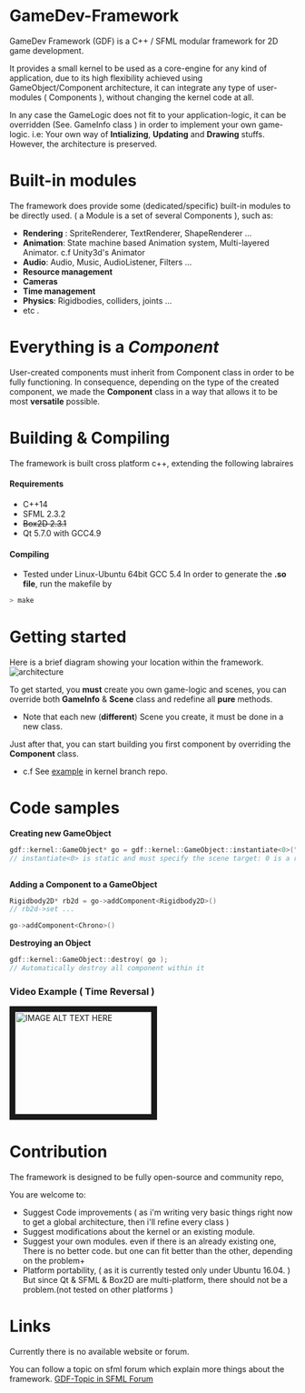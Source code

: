 # GameDev-Framework
GameDev Framework (GDF) is a C++ / SFML modular framework for 2D game development.

It provides a small kernel to be used as a core-engine for any kind of application, due to its high flexibility achieved using GameObject/Component architecture, it can integrate any type of user-modules ( Components ), without changing the kernel code at all. 

In any case the GameLogic does not fit to your application-logic, it can be overridden (See. GameInfo class ) in order to implement your own game-logic. i.e: Your own way of __Intializing__,  __Updating__ and __Drawing__ stuffs. However, the architecture is preserved.


# Built-in modules
The framework does provide some (dedicated/specific) built-in modules to be directly used.  ( a Module is a set of several Components ), such as:
+ __Rendering__ : SpriteRenderer, TextRenderer, ShapeRenderer ...
+ __Animation__: State machine based Animation system, Multi-layered Animator. c.f Unity3d's Animator
+ __Audio__: Audio, Music, AudioListener, Filters ...
+ __Resource management__
+ __Cameras__ 
+ __Time management__
+ __Physics__: Rigidbodies, colliders, joints ...
+  etc .

# Everything is a *Component*
User-created components must inherit from Component class in order to be fully functioning. In consequence, depending on the type of the created component, we made the __Component__ class in a way that allows it to be most __versatile__ possible.

# Building & Compiling
The framework is built cross platform c++, extending the following labraires

#### __Requirements__
+ C++14
+ SFML 2.3.2
+ ~~Box2D 2.3.1~~
+ Qt 5.7.0 with GCC4.9


#### __Compiling__

+ Tested under Linux-Ubuntu 64bit GCC 5.4
In order to generate the __.so file__, run the makefile by
```bash
> make
```

# Getting started
Here is a brief diagram showing your location within the framework.
![architecture](http://image.k-upload.com/view-img-norm_2016-08-24-1b5c50292gettingstart.png "Framework architecture")

To get started, you __must__ create you own game-logic and scenes, you can override both **GameInfo** & **Scene** class and redefine all **pure** methods.

* Note that each new (**different**) Scene you create, it must be done in a new class.

Just after that, you can start building you first component by overriding the __Component__ class.
 
 * c.f See [example](./example/) in kernel branch repo.
 
# Code samples
__Creating new GameObject__
```C++
gdf::kernel::GameObject* go = gdf::kernel::GameObject::instantiate<0>("g0"); 
// instantiate<0> is static and must specify the scene target: 0 is a reference to a scene.
	
```

__Adding a Component to a GameObject__
```C++
Rigidbody2D* rb2d = go->addComponent<Rigidbody2D>()
// rb2d->set ...

go->addComponent<Chrono>()
```

__Destroying an Object__
```C++
gdf::kernel::GameObject::destroy( go );
// Automatically destroy all component within it
```

### Video Example ( Time Reversal )
<a href="https://www.youtube.com/watch?feature=player_embedded&v=EdxZK8fgfcg
" target="_blank"><img src="http://img.youtube.com/vi/EdxZK8fgfcg/0.jpg" 
alt="IMAGE ALT TEXT HERE" width="240" height="180" border="10" /></a>

# Contribution
The framework is designed to be fully open-source and community repo,

You are welcome to:

+ Suggest Code improvements ( as i'm writing very basic things right now to get a global architecture, then i'll refine every class ) 
+ Suggest modifications about the kernel or an existing module.
+ Suggest your own modules. even if there is an already existing one, 
There is no better code. but one can fit better than the other, depending on the problem+
+ Platform portability, ( as it is currently tested only under Ubuntu 16.04. )
But since Qt & SFML & Box2D are multi-platform, there should not be a problem.(not tested on other platforms )

# Links
Currently there is no available website or forum.

You can follow a topic on sfml forum which explain more things about the framework.
[GDF-Topic in SFML Forum](http://en.sfml-dev.org/forums/index.php?topic=20730.0)

